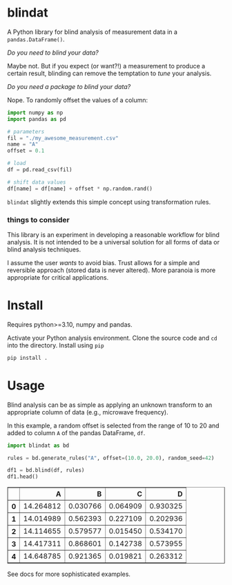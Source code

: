 # blindat

A Python library for blind analysis of measurement data in a `pandas.DataFrame()`.

*Do you need to blind your data?*

Maybe not. But if you expect (or want?!) a measurement to produce a certain result, blinding can remove the temptation to *tune* your analysis.

*Do you need a package to blind your data?*

Nope. To randomly offset the values of a column:

```python
import numpy as np
import pandas as pd

# parameters
fil = "./my_awesome_measurement.csv"
name = "A"
offset = 0.1

# load
df = pd.read_csv(fil)

# shift data values
df[name] = df[name] + offset * np.random.rand()
```

`blindat` slightly extends this simple concept using transformation rules.

### things to consider

This library is an experiment in developing a reasonable workflow for blind analysis.  It is not intended to be a universal solution for all forms of data or blind analysis techniques. 

I assume the user *wants* to avoid bias. Trust allows for a simple and reversible approach (stored data is never altered).  More paranoia is more appropriate for critical applications.

# Install

Requires python>=3.10, numpy and pandas.

Activate your Python analysis environment.  Clone the source code and `cd` into the directory.  Install using `pip`

```bash
pip install .
```

# Usage

Blind analysis can be as simple as applying an unknown transform to an appropriate column of data (e.g., microwave frequency).  

In this example, a random offset is selected from the range of 10 to 20 and added to column `A` of the pandas DataFrame, `df`.

```python
import blindat as bd

rules = bd.generate_rules("A", offset=(10.0, 20.0), random_seed=42)

df1 = bd.blind(df, rules)
df1.head()
```

<div>
<table border="1" class="dataframe">
  <thead>
    <tr style="text-align: right;">
      <th></th>
      <th>A</th>
      <th>B</th>
      <th>C</th>
      <th>D</th>
    </tr>
  </thead>
  <tbody>
    <tr>
      <th>0</th>
      <td>14.264812</td>
      <td>0.030766</td>
      <td>0.064909</td>
      <td>0.930325</td>
    </tr>
    <tr>
      <th>1</th>
      <td>14.014989</td>
      <td>0.562393</td>
      <td>0.227109</td>
      <td>0.202936</td>
    </tr>
    <tr>
      <th>2</th>
      <td>14.114655</td>
      <td>0.579577</td>
      <td>0.015450</td>
      <td>0.534170</td>
    </tr>
    <tr>
      <th>3</th>
      <td>14.417311</td>
      <td>0.868601</td>
      <td>0.142738</td>
      <td>0.573955</td>
    </tr>
    <tr>
      <th>4</th>
      <td>14.648785</td>
      <td>0.921365</td>
      <td>0.019821</td>
      <td>0.263312</td>
    </tr>
  </tbody>
</table>
</div>

See docs for more sophisticated examples.

